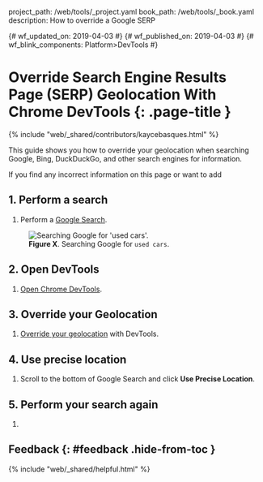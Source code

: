 project_path: /web/tools/_project.yaml
book_path: /web/tools/_book.yaml
description: How to override a Google SERP 

{# wf_updated_on: 2019-04-03 #}
{# wf_published_on: 2019-04-03 #}
{# wf_blink_components: Platform>DevTools #}

# Override Search Engine Results Page (SERP) Geolocation With Chrome DevTools {: .page-title }

{% include "web/_shared/contributors/kaycebasques.html" %}

This guide shows you how to override your geolocation when searching Google, Bing,
DuckDuckGo, and other search engines for information.

If you find any incorrect information on this page or want to add 

## 1. Perform a search

1. Perform a [Google Search](https://google.com).

<figure>
  <img src="imgs/serpbefore.png"
       alt="Searching Google for 'used cars'."/>
  <figcaption>
    <b>Figure X</b>. Searching Google for <code>used cars</code>.
  </figcaption>
</figure>

## 2. Open DevTools

1. [Open Chrome DevTools](/web/tools/chrome-devtools/open).

## 3. Override your Geolocation

1. [Override your geolocation](/web/tools/chrome-devtools/device-mode/geolocation) with DevTools.

## 4. Use precise location

1. Scroll to the bottom of Google Search and click **Use Precise Location**.

## 5. Perform your search again

1. 

## Feedback {: #feedback .hide-from-toc }

{% include "web/_shared/helpful.html" %}
